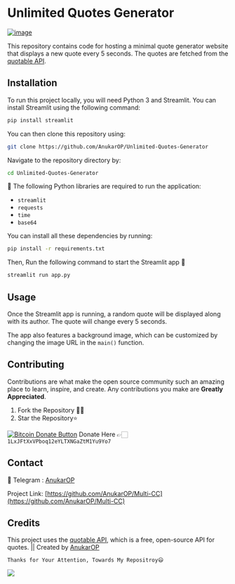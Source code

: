 # Unlimited Quotes Generator

<a href="https://github.com/AnukarOP"><img src="https://i.ibb.co/kHSshpS/image.png" alt="image" border="0"></a>

This repository contains code for hosting a minimal quote generator website that displays a new quote every 5 seconds. The quotes are fetched from the [quotable API](https://api.quotable.io/). 

## Installation

To run this project locally, you will need Python 3 and Streamlit. You can install Streamlit using the following command:

```bash
pip install streamlit
```

You can then clone this repository using:

```bash
git clone https://github.com/AnukarOP/Unlimited-Quotes-Generator
```

Navigate to the repository directory by:

```bash
cd Unlimited-Quotes-Generator
```

📜 The following Python libraries are required to run the application:

- `streamlit`
- `requests`
- `time`
- `base64`

You can install all these dependencies by running:

```sh
pip install -r requirements.txt
```

Then, Run the following command to start the Streamlit app 🚀

```bash
streamlit run app.py
```

## Usage

Once the Streamlit app is running, a random quote will be displayed along with its author. The quote will change every 5 seconds. 

The app also features a background image, which can be customized by changing the image URL in the `main()` function.

## Contributing

Contributions are what make the open source community such an amazing place to learn, inspire, and create. Any contributions you make are **Greatly Appreciated**.

1. Fork the Repository 🤝🏻
2. Star the Repository⭐

<a href="bitcoin:1LxJFtXxVPboq12eYLTXNGaZtM1Yu9Yo7">![Bitcoin Donate Button](https://www.drupal.org/files/project-images/bitcoindonate.png)</a> Donate Here 👉🏻`1LxJFtXxVPboq12eYLTXNGaZtM1Yu9Yo7`

## Contact
🚀 Telegram : [AnukarOP](telegram.me/AnukarOP)

Project Link: [https://github.com/AnukarOP/Multi-CC](https://github.com/AnukarOP/Multi-CC)

## Credits

This project uses the [quotable API](https://api.quotable.io/), which is a free, open-source API for quotes. || Created by [AnukarOP](https://github.com/AnukarOP)

```Thanks for Your Attention, Towards My Repositroy😃```
  

<p>
                                         <img src=https://visitor-badge.laobi.icu/badge?page_id=AnukarOP.readme />
</p>

